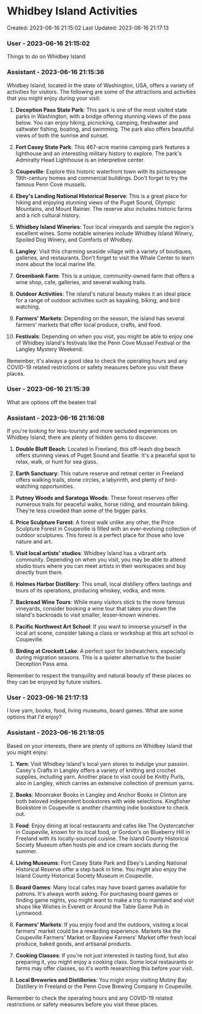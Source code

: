 # Whidbey Island Activities

Created: 2023-06-16 21:15:02
Last Updated: 2023-06-16 21:17:13

### User - 2023-06-16 21:15:02

Things to do on Whidbey Island

### Assistant - 2023-06-16 21:15:36

Whidbey Island, located in the state of Washington, USA, offers a variety of activities for visitors. The following are some of the attractions and activities that you might enjoy during your visit:

1. **Deception Pass State Park**: This park is one of the most visited state parks in Washington, with a bridge offering stunning views of the pass below. You can enjoy hiking, picnicking, camping, freshwater and saltwater fishing, boating, and swimming. The park also offers beautiful views of both the sunrise and sunset.

2. **Fort Casey State Park**: This 467-acre marine camping park features a lighthouse and an interesting military history to explore. The park's Admiralty Head Lighthouse is an interpretive center.

3. **Coupeville**: Explore this historic waterfront town with its picturesque 19th-century homes and commercial buildings. Don't forget to try the famous Penn Cove mussels.

4. **Ebey's Landing National Historical Reserve**: This is a great place for hiking and enjoying stunning views of the Puget Sound, Olympic Mountains, and Mount Rainier. The reserve also includes historic farms and a rich cultural history.

5. **Whidbey Island Wineries**: Tour local vineyards and sample the region's excellent wines. Some notable wineries include Whidbey Island Winery, Spoiled Dog Winery, and Comforts of Whidbey.

6. **Langley**: Visit this charming seaside village with a variety of boutiques, galleries, and restaurants. Don't forget to visit the Whale Center to learn more about the local marine life.

7. **Greenbank Farm**: This is a unique, community-owned farm that offers a wine shop, cafe, galleries, and several walking trails.

8. **Outdoor Activities**: The island's natural beauty makes it an ideal place for a range of outdoor activities such as kayaking, biking, and bird watching. 

9. **Farmers' Markets**: Depending on the season, the island has several farmers' markets that offer local produce, crafts, and food. 

10. **Festivals**: Depending on when you visit, you might be able to enjoy one of Whidbey Island's festivals like the Penn Cove Mussel Festival or the Langley Mystery Weekend.

Remember, it's always a good idea to check the operating hours and any COVID-19 related restrictions or safety measures before you visit these places.


### User - 2023-06-16 21:15:39

What are options off the beaten trail

### Assistant - 2023-06-16 21:16:08

If you're looking for less-touristy and more secluded experiences on Whidbey Island, there are plenty of hidden gems to discover.

1. **Double Bluff Beach**: Located in Freeland, this off-leash dog beach offers stunning views of Puget Sound and Seattle. It's a peaceful spot to relax, walk, or hunt for sea glass.

2. **Earth Sanctuary**: This nature reserve and retreat center in Freeland offers walking trails, stone circles, a labyrinth, and plenty of bird-watching opportunities.

3. **Putney Woods and Saratoga Woods**: These forest reserves offer numerous trails for peaceful walks, horse riding, and mountain biking. They're less crowded than some of the bigger parks.

4. **Price Sculpture Forest**: A forest walk unlike any other, the Price Sculpture Forest in Coupeville is filled with an ever-evolving collection of outdoor sculptures. This forest is a perfect place for those who love nature and art.

5. **Visit local artists' studios**: Whidbey Island has a vibrant arts community. Depending on when you visit, you may be able to attend studio tours where you can meet artists in their workspaces and buy directly from them.

6. **Holmes Harbor Distillery**: This small, local distillery offers tastings and tours of its operations, producing whiskey, vodka, and more. 

7. **Backroad Wine Tours**: While many visitors stick to the more famous vineyards, consider booking a wine tour that takes you down the island's backroads to visit smaller, lesser-known wineries.

8. **Pacific Northwest Art School**: If you want to immerse yourself in the local art scene, consider taking a class or workshop at this art school in Coupeville.

9. **Birding at Crockett Lake**: A perfect spot for birdwatchers, especially during migration seasons. This is a quieter alternative to the busier Deception Pass area.

Remember to respect the tranquility and natural beauty of these places so they can be enjoyed by future visitors.

### User - 2023-06-16 21:17:13

I love yarn, books, food, living museums, board games. What are some options that I'd enjoy?

### Assistant - 2023-06-16 21:18:05

Based on your interests, there are plenty of options on Whidbey Island that you might enjoy:

1. **Yarn**: Visit Whidbey Island's local yarn stores to indulge your passion. Casey's Crafts in Langley offers a variety of knitting and crochet supplies, including yarn. Another place to visit could be Knitty Purls, also in Langley, which carries an extensive collection of premium yarns.

2. **Books**: Moonraker Books in Langley and Anchor Books in Clinton are both beloved independent bookstores with wide selections. Kingfisher Bookstore in Coupeville is another charming indie bookstore to check out.

3. **Food**: Enjoy dining at local restaurants and cafes like The Oystercatcher in Coupeville, known for its local food, or Gordon's on Blueberry Hill in Freeland with its locally-sourced cuisine. The Island County Historical Society Museum often hosts pie and ice cream socials during the summer.

4. **Living Museums**: Fort Casey State Park and Ebey's Landing National Historical Reserve offer a step back in time. You might also enjoy the Island County Historical Society Museum in Coupeville.

5. **Board Games**: Many local cafes may have board games available for patrons. It's always worth asking. For purchasing board games or finding game nights, you might want to make a trip to mainland and visit shops like Wishes in Everett or Around the Table Game Pub in Lynnwood.

6. **Farmers' Markets**: If you enjoy food and the outdoors, visiting a local farmers' market could be a rewarding experience. Markets like the Coupeville Farmers' Market or Bayview Farmers' Market offer fresh local produce, baked goods, and artisanal products.

7. **Cooking Classes**: If you're not just interested in tasting food, but also preparing it, you might enjoy a cooking class. Some local restaurants or farms may offer classes, so it's worth researching this before your visit.

8. **Local Breweries and Distilleries**: You might enjoy visiting Mutiny Bay Distillery in Freeland or the Penn Cove Brewing Company in Coupeville.

Remember to check the operating hours and any COVID-19 related restrictions or safety measures before you visit these places.


